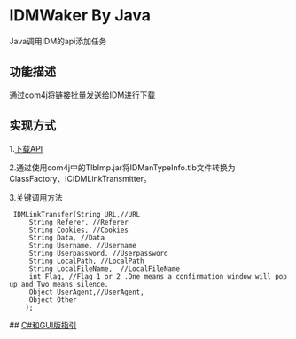 # IDMWaker By Java
 Java调用IDM的api添加任务
 
## 功能描述
通过com4j将链接批量发送给IDM进行下载
## 实现方式
<p>1.<a href="http://www.internetdownloadmanager.com/support/download/IDMCOMAPI.zip" rel="nofollow">下载API</a></p>
<p>2.通过使用com4j中的TlbImp.jar将IDManTypeInfo.tlb文件转换为ClassFactory、ICIDMLinkTransmitter。</p>
<p>3.关键调用方法</p>
 <pre><code> IDMLinkTransfer(String URL,//URL
     String Referer, //Referer
     String Cookies, //Cookies
     String Data, //Data
     String Username, //Username
     String Userpassword, //Userpassword
     String LocalPath, //LocalPath
     String LocalFileName,  //LocalFileName
     int Flag, //Flag 1 or 2 .One means a confirmation window will pop up and Two means silence.
     Object UserAgent,//UserAgent,
     Object Other
    );
</code></pre>
## <a href="https://github.com/nilaoda/IDMWaker" rel="nofollow">C#和GUI版指引</a>

